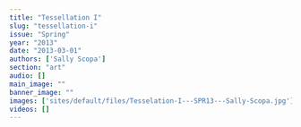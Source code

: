 ```yaml
---
title: "Tessellation I"
slug: "tessellation-i"
issue: "Spring"
year: "2013"
date: "2013-03-01"
authors: ['Sally Scopa']
section: "art"
audio: []
main_image: ""
banner_image: ""
images: ['sites/default/files/Tesselation-I---SPR13---Sally-Scopa.jpg']
videos: []
---
```

